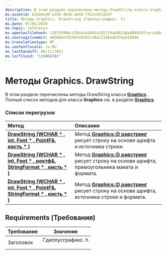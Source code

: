 ```yaml
---
description: В этом разделе перечислены методы DrawString класса Graphics. Полный список методов для класса Graphics см. в разделе Graphics.
ms.assetid: b3568ed9-e359-4916-a83d-7553c021d197
title: Методы Graphics. DrawString (Гдиплусграфикс. h)
ms.date: 07/02/2019
ms.topic: reference
ms.openlocfilehash: 11075500bc378a4c8a5b5a7d21fdab982a8a60bb597cecc4bba14825d25f2a53
ms.sourcegitcommit: e858bbe701567d4583c50a11326e42d7ea51804b
ms.translationtype: MT
ms.contentlocale: ru-RU
ms.lasthandoff: 08/11/2021
ms.locfileid: "119964781"
---
```

# <a name="graphicsdrawstring-methods"></a>Методы Graphics. DrawString

В этом разделе перечислены методы DrawString класса [**Graphics**](/windows/win32/api/gdiplusgraphics/nl-gdiplusgraphics-graphics) . Полный список методов для класса **Graphics** см. в разделе [**Graphics**](/windows/win32/api/gdiplusgraphics/nl-gdiplusgraphics-graphics).

### <a name="overload-list"></a>Список перегрузок



| Метод                                                                                                                                                       | Описание                                                                                                                                                                                                   |
|:-------------------------------------------------------------------------------------------------------------------------------------------------------------|:--------------------------------------------------------------------------------------------------------------------------------------------------------------------------------------------------------------|
| [**DrawString (WCHAR \* , int, Font \* , PointF&, кисть \* )**](/windows/win32/api/gdiplusgraphics/nf-gdiplusgraphics-graphics-drawstring(constwchar_int_constfont_constpointf__constbrush))                                | Метод [**Graphics::D равстринг**](/windows/win32/api/gdiplusgraphics/nf-gdiplusgraphics-graphics-drawstring(constwchar_int_constfont_constpointf__constbrush)) рисует строку на основе шрифта и источника строки.<br/>                        |
| [**DrawString (WCHAR \* , int, Font \* , ректф&, StringFormat \* , кисть \* )**](/previous-versions//ms535991(v=vs.85)) | Метод [**Graphics::D равстринг**](/previous-versions//ms535991(v=vs.85)) рисует строку на основе шрифта, прямоугольника макета и формата. <br/> |
| [**DrawString (WCHAR \* , int, Font \* , PointF&, StringFormat \* , кисть \* )**](/windows/win32/api/gdiplusgraphics/nf-gdiplusgraphics-graphics-drawstring(constwchar_int_constfont_constpointf__conststringformat_constbrush))    | Метод [**Graphics::D равстринг**](/windows/win32/api/gdiplusgraphics/nf-gdiplusgraphics-graphics-drawstring(constwchar_int_constfont_constpointf__conststringformat_constbrush)) рисует строку на основе шрифта, источника строки и формата.<br/>         |



## <a name="requirements"></a>Requirements (Требования)



| Требование | Значение |
|-------------------|----------------------------------------------------------------------------------------------|
| Заголовок<br/> | <dl> <dt>Гдиплусграфикс. h</dt> </dl> |



 

 
